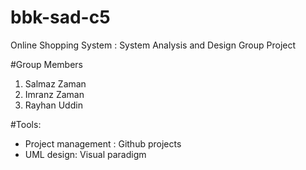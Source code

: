 # bbk-sad-c5
Online Shopping System : System Analysis and Design Group Project 

#Group Members
1) Salmaz Zaman
2) Imranz Zaman
3) Rayhan Uddin

#Tools:
- Project management : Github projects
- UML design: Visual paradigm
